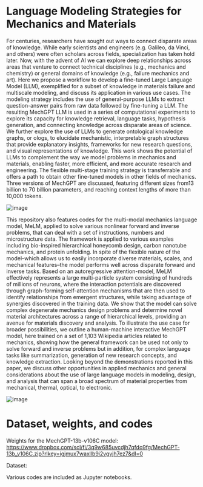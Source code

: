 # Language Modeling Strategies for Mechanics and Materials

For centuries, researchers have sought out ways to connect disparate areas of knowledge. While early scientists and engineers (e.g. Galileo, da Vinci, and others) were often scholars across fields, specialization has taken hold later. Now, with the advent of AI we can explore deep relationships across areas that venture to connect technical disciplines (e.g., mechanics and chemistry) or general domains of knowledge (e.g., failure mechanics and art). Here we propose a workflow to develop a fine-tuned Large Language Model (LLM), exemplified for a subset of knowledge in materials failure and multiscale modeling, and discuss its application in various use cases. The modeling strategy includes the use of general-purpose LLMs to extract question-answer pairs from raw data followed by fine-tuning a LLM. The resulting MechGPT LLM is used in a series of computational experiments to explore its capacity for knowledge retrieval, language tasks, hypothesis generation, and connecting knowledge across disparate areas of science. We further explore the use of LLMs to generate ontological knowledge graphs, or ologs, to elucidate mechanistic, interpretable graph structures that provide explanatory insights, frameworks for new research questions, and visual representations of knowledge.  This work shows the potential of LLMs to complement the way we model problems in mechanics and materials, enabling faster, more efficient, and more accurate research and engineering. The flexible multi-stage training strategy is transferrable and offers a path to obtain other fine-tuned models in other fields of mechanics. Three versions of MechGPT are discussed, featuring different sizes from13 billion to 70 billion parameters, and reaching context lengths of more than 10,000 tokens. 

![image](https://github.com/lamm-mit/MeLM/assets/101393859/6378fc94-198c-4a50-95ce-52ff88e0d8de)

This repository also features codes for the multi-modal mechanics language model, MeLM, applied to solve various nonlinear forward and inverse problems, that can deal with a set of instructions, numbers and microstructure data. The framework is applied to various examples including bio-inspired hierarchical honeycomb design, carbon nanotube mechanics, and protein unfolding. In spite of the flexible nature of the model–which allows us to easily incorporate diverse materials, scales, and mechanical features–the model performs well across disparate forward and inverse tasks. Based on an autoregressive attention-model, MeLM effectively represents a large multi-particle system consisting of hundreds of millions of neurons, where the interaction potentials are discovered through graph-forming self-attention mechanisms that are then used to identify relationships from emergent structures, while taking advantage of synergies discovered in the training data. We show that the model can solve complex degenerate mechanics design problems and determine novel material architectures across a range of hierarchical levels, providing an avenue for materials discovery and analysis. To illustrate the use case for broader possibilities, we outline a human-machine interactive MechGPT model, here trained on a set of 1,103 Wikipedia articles related to mechanics, showing how the general framework can be used not only to solve forward and inverse problems but in addition, for complex language tasks like summarization, generation of new research concepts, and knowledge extraction. Looking beyond the demonstrations reported in this paper, we discuss other opportunities in applied mechanics and general considerations about the use of large language models in modeling, design, and analysis that can span a broad spectrum of material properties from mechanical, thermal, optical, to electronic.

![image](https://github.com/lamm-mit/MeLM/assets/101393859/8191f1a0-1f4c-4221-96b1-0680a1c2d57d)

# Dataset, weights, and codes

Weights for the MechGPT-13b-v106C model: https://www.dropbox.com/scl/fi/3q9w685uvcdjh7qfdo9fg/MechGPT-13b_v106C.zip?rlkey=igjmux7waxllb9i2vgvjh7ez7&dl=0 

Dataset: 

Various codes are included as Jupyter notebooks.
